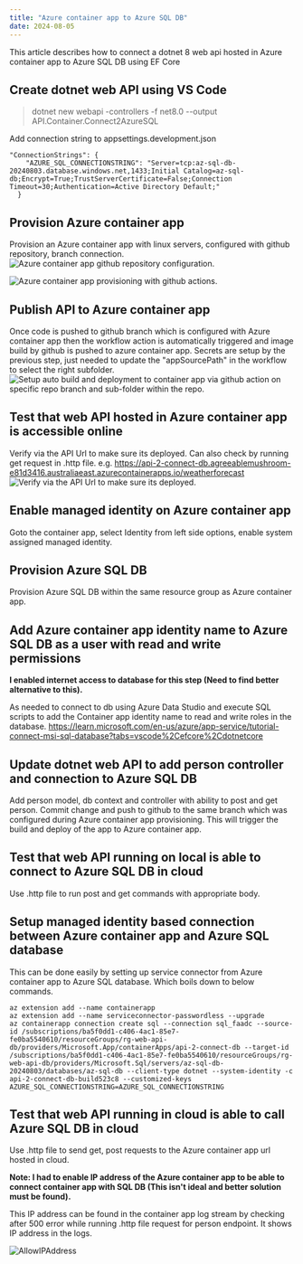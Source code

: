 ```yaml
---
title: "Azure container app to Azure SQL DB"
date: 2024-08-05
---
```


This article describes how to connect a dotnet 8 web api hosted in Azure container app to Azure SQL DB using EF Core

## Create dotnet web API using VS Code
> dotnet new webapi -controllers -f net8.0 --output API.Container.Connect2AzureSQL

Add connection string to appsettings.development.json
```
"ConnectionStrings": {
    "AZURE_SQL_CONNECTIONSTRING": "Server=tcp:az-sql-db-20240803.database.windows.net,1433;Initial Catalog=az-sql-db;Encrypt=True;TrustServerCertificate=False;Connection Timeout=30;Authentication=Active Directory Default;"
  }
```

## Provision Azure container app
Provision an Azure container app with linux servers, configured with github repository, branch connection.
![Azure container app github repository configuration.](/tech-blogs/assets/images/azureContainerAppGithubConfiguration.png)

![Azure container app provisioning with github actions.](/tech-blogs/assets/images/createAzureContainerAppWithGithubActionsForImageDeployment.png)

## Publish API to Azure container app
Once code is pushed to github branch which is configured with Azure container app then the workflow action is automatically triggered and image build by github is pushed to azure container app.
Secrets are setup by the previous step, just needed to update the "appSourcePath" in the workflow to select the right subfolder.
![Setup auto build and deployment to container app via github action on specific repo branch and sub-folder within the repo.](/tech-blogs/assets/images/githubRepoWorkflowActionSetupDuringAzureContainerAppProvisioning.png)

## Test that web API hosted in Azure container app is accessible online
Verify via the API Url to make sure its deployed. Can also check by running get request in .http file.
e.g. https://api-2-connect-db.agreeablemushroom-e81d3416.australiaeast.azurecontainerapps.io/weatherforecast
![Verify via the API Url to make sure its deployed.](/tech-blogs/assets/images/verifyAzContainerAppIsLive.png)

## Enable managed identity on Azure container app
Goto the container app, select Identity from left side options, enable system assigned managed identity.

## Provision Azure SQL DB
Provision Azure SQL DB within the same resource group as Azure container app.

## Add Azure container app identity name to Azure SQL DB as a user with read and write permissions
**I enabled internet access to database for this step (Need to find better alternative to this).**

As needed to connect to db using Azure Data Studio and execute SQL scripts to add the Container app identity name to read and write roles in the database.
https://learn.microsoft.com/en-us/azure/app-service/tutorial-connect-msi-sql-database?tabs=vscode%2Cefcore%2Cdotnetcore


## Update dotnet web API to add person controller and connection to Azure SQL DB
Add person model, db context and controller with ability to post and get person.
Commit change and push to github to the same branch which was configured during Azure container app provisioning.
This will trigger the build and deploy of the app to Azure container app.

## Test that web API running on local is able to connect to Azure SQL DB in cloud
Use .http file to run post and get commands with appropriate body.

## Setup managed identity based connection between Azure container app and Azure SQL database
This can be done easily by setting up service connector from Azure container app to Azure SQL database.
Which boils down to below commands.

```
az extension add --name containerapp
az extension add --name serviceconnector-passwordless --upgrade
az containerapp connection create sql --connection sql_faadc --source-id /subscriptions/ba5f0dd1-c406-4ac1-85e7-fe0ba5540610/resourceGroups/rg-web-api-db/providers/Microsoft.App/containerApps/api-2-connect-db --target-id /subscriptions/ba5f0dd1-c406-4ac1-85e7-fe0ba5540610/resourceGroups/rg-web-api-db/providers/Microsoft.Sql/servers/az-sql-db-20240803/databases/az-sql-db --client-type dotnet --system-identity -c api-2-connect-db-build523c8 --customized-keys AZURE_SQL_CONNECTIONSTRING=AZURE_SQL_CONNECTIONSTRING
```

## Test that web API running in cloud is able to call Azure SQL DB in cloud
Use .http file to send get, post requests to the Azure container app url hosted in cloud.

**Note: I had to enable IP address of the Azure container app to be able to connect container app with SQL DB (This isn't ideal and better solution must be found).**

This IP address can be found in the container app log stream by checking after 500 error while running .http file request for person endpoint. It shows IP address in the logs.

![AllowIPAddress](/tech-blogs/assets/images/allowAzureContainerAppIPForAzureSQLDBConn.png)
